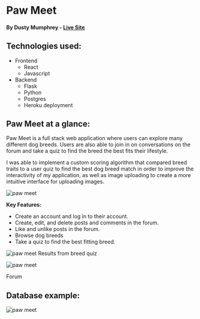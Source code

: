 # Paw Meet

#### By Dusty Mumphrey - [Live Site](https://pawmeet-b485eb47bf7d.herokuapp.com/)

## Technologies used:

* Frontend
  * React
  * Javascript
* Backend
  * Flask
  * Python
  * Postgres
  * Heroku deployment

## Paw Meet at a glance:
Paw Meet is a full stack web application where users can explore many different dog breeds. Users are also able to join in on conversations on the forum and take a quiz to find the breed the best fits their lifestyle.

I was able to implement a custom scoring algorithm that compared breed traits to a user quiz to find the best dog breed match in order to improve the interactivity of my application, as well as image uploading to create a more intuitive interface for uploading images.


![paw meet](https://media.giphy.com/media/J6I2SO5CUL9Neeb7OE/giphy.gif)

**Key Features:**
* Create an account and log in to their account.
* Create, edit, and delete posts and comments in the forum.
* Like and unlike posts in the forum.
* Browse dog breeds
* Take a quiz to find the best fitting breed.



![paw meet](https://i.imgur.com/bgmjzGD.png)
Results from breed quiz


![paw meet](https://media4.giphy.com/media/AuOZgAry2iBanxoclv/giphy.gif?cid=790b7611fcb6997a3d551f7e655094a8bfbba54c572e3620&rid=giphy.gif&ct=g)

Forum

## Database example:
![paw meet](https://i.imgur.com/JcCO2nT.png)






